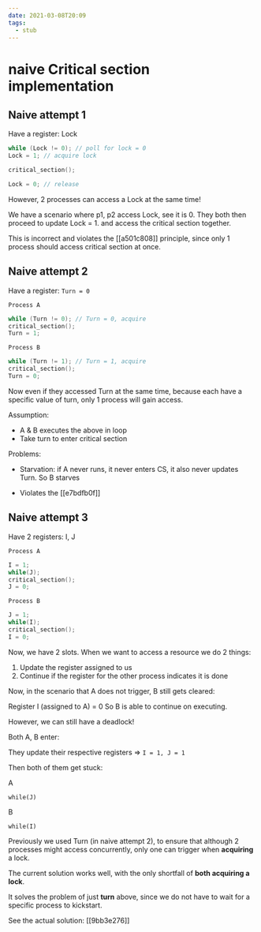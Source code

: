 ```yaml
---
date: 2021-03-08T20:09
tags: 
  - stub
---
```


# naive Critical section implementation

## Naive attempt 1

Have a register: Lock

```c
while (Lock != 0); // poll for lock = 0
Lock = 1; // acquire lock

critical_section();

Lock = 0; // release
```

However, 2 processes can access a Lock at the same time!

We have a scenario where p1, p2 access Lock, see it is 0.
They both then proceed to update Lock = 1.
and access the critical section together.

This is incorrect and violates the [[a501c808]] principle, since only 1 process should access critical section at once.

## Naive attempt 2

Have a register: `Turn = 0`

`Process A`
```c
while (Turn != 0); // Turn = 0, acquire
critical_section();
Turn = 1;
```

`Process B`
```c
while (Turn != 1); // Turn = 1, acquire
critical_section();
Turn = 0;
```

Now even if they accessed Turn at the same time, because each have a specific value of turn, only 1 process will gain access.

Assumption:
- A & B executes the above in loop
- Take turn to enter critical section

Problems:
- Starvation:
  if A never runs, it never enters CS, it also never updates Turn. So B starves

- Violates the [[e7bdfb0f]] 

## Naive attempt 3

Have 2 registers: I, J

`Process A`
```c
I = 1;
while(J);
critical_section();
J = 0;
```

`Process B`
```c
J = 1;
while(I);
critical_section();
I = 0;
```

Now, we have 2 slots. When we want to access a resource we do 2 things:

1. Update the register assigned to us
2. Continue if the register for the other process indicates it is done

Now, in the scenario that A does not trigger, B still gets cleared:

Register I (assigned to A) = 0
So B is able to continue on executing.

However, we can still have a deadlock!

Both A, B enter:

They update their respective registers => `I = 1, J = 1`

Then both of them get stuck:

A
```
while(J)
```

B
```
while(I)
```

Previously we used Turn (in naive attempt 2), to ensure that although 2 processes might access concurrently,
only one can trigger when **acquiring** a lock.

The current solution works well, with the only shortfall of **both acquiring a lock**.

It solves the problem of just **turn** above, since we do not have to wait for a specific process to kickstart.

See the actual solution: [[9bb3e276]] 
